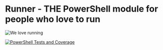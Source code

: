 # Runner - THE PowerShell module for people who love to run

![We love running](https://media.istockphoto.com/id/827571568/photo/determined-personal-trainer-dragging-exhausted-overweight-woman-on-track-motivating-her-to.jpg?s=612x612&w=0&k=20&c=UtME9JkanqnkAwz8IXOC-SIlVtzTQgZsVDnHKvJrRB0=)

[![PowerShell Tests and Coverage](https://github.com/nohwnd/Runner/actions/workflows/test.yml/badge.svg)](https://github.com/nohwnd/Runner/actions/workflows/test.yml)
